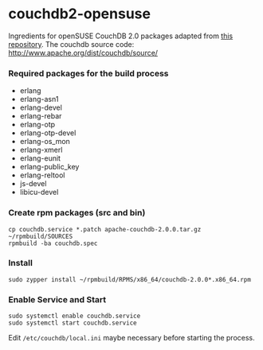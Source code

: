# couchdb2-opensuse
Ingredients for openSUSE CouchDB 2.0 packages adapted from 
[this repository](https://github.com/adrienverge/copr-couchdb). 
The couchdb source code: http://www.apache.org/dist/couchdb/source/

### Required packages for the build process

* erlang
* erlang-asn1
* erlang-devel
* erlang-rebar
* erlang-otp
* erlang-otp-devel
* erlang-os_mon
* erlang-xmerl
* erlang-eunit
* erlang-public_key 
* erlang-reltool
* js-devel
* libicu-devel


### Create rpm packages (src and bin)
```
cp couchdb.service *.patch apache-couchdb-2.0.0.tar.gz ~/rpmbuild/SOURCES
rpmbuild -ba couchdb.spec 
```
   
### Install 
```
sudo zypper install ~/rpmbuild/RPMS/x86_64/couchdb-2.0.0*.x86_64.rpm
```

### Enable Service and Start
```
sudo systemctl enable couchdb.service
sudo systemctl start couchdb.service
```

Edit `/etc/couchdb/local.ini` maybe necessary before starting the process.
 
